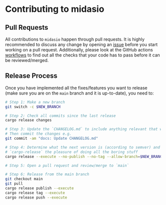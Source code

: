 # Contributing to midasio

## Pull Requests

All contributions to `midasio` happen through pull requests. It is highly
recommended to discuss any change by opening an
[issue](https://github.com/MIDAS-rs/midasio/issues) before you start working on
a pull request. Additionally, please look at the GitHub actions
[workflows](https://github.com/MIDAS-rs/midasio/tree/main/.github/workflows) to
find out all the checks that your code has to pass before it can be
reviewed/merged.

## Release Process

Once you have implemented all the fixes/features you want to release (make sure
you are on the `main` branch and it is up-to-date), you need to:

```bash
# Step 1: Make a new branch
git switch -c $NEW_BRANCH

# Step 2: Check all commits since the last release
cargo release changes

# Step 3: Update the `CHANGELOG.md` to include anything relevant that was missed
# Then commit the changes e.g.
git commit -am "docs: Update CHANGELOG.md"

# Step 4: Determine what the next version is (according to semver) and give
# `cargo-release` the pleasure of doing all the boring stuff
cargo release --execute --no-publish --no-tag --allow-branch=$NEW_BRANCH $NEW_VERSION

# Step 5: Open a pull request and review/merge to `main`

# Step 6: Release from the main branch
git checkout main
git pull
cargo release publish --execute
cargo release tag --execute
cargo release push --execute
```
